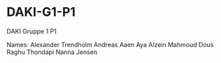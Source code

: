 # DAKI-G1-P1
DAKI Gruppe 1 P1

Names:
Alexander Trendholm
Andreas Aaen
Aya Alzein
Mahmoud Dous
Raghu Thondapi
Nanna Jensen